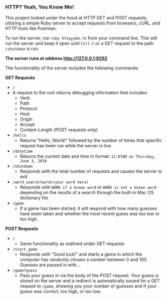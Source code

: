 ### HTTP? Yeah, You Know Me!

This project looked under the hood at HTTP GET and POST requests, utilizing a simple Ruby server to accept requests from browsers, cURL, and HTTP tools like Postman.

To run the server, run `ruby httpyykm.rb` from your command line. This will run the server and keep it open until `Ctrl-C` or a GET request to the path `/shutdown` is run.

**The server runs at address http://127.0.0.1:9292**

The functionality of the server includes the following commands:

**GET Requests**<br>
* `/`
 * A request to the root returns debugging information that includes:
    * Verb
    * Path
    * Protocol
    * Host
    * Origin
    * Accept
    * Content-Length (POST requests only)
* `/hello`
  * Returns "Hello, World!" followed by the number of times that specific request has been run while the server is live.
* `/datetime`
  * Returns the current date and time in format: `11:07AM on Thursday, June 3, 2016`
* `/shutdown`
  * Responds with the total number of requests and causes the server to exit
* `/word_search?word=(your word here)`
  * Responds with `WORD if a known word` or `WORD is not a known word` depending on the results of a search through the built-in Mac OS dictionary file
* `/game`
  * If a game has been started, it will respond with how many guesses have been taken and whether the most recent guess was too low or too high.

**POST Requests**<br>
* `/`
  * Same functionality as outlined under GET requests
* `/start_game`
  * Responds with "Good luck!" and starts a game in which the computer has randomly chosen a number between 0 and 100. Guesses are passed in with...
* `/game?guess`
  * Pass your guess in via the body of the POST request. Your guess is stored on the server and a redirect is automatically issued for a GET request to `/game`, showing you your number of guesses and if your guess was correct, too high, or too low.
